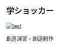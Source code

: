 ## 学ショッカー

[![test](https://github.com/souzouenshu04/gakushocker/actions/workflows/test.yaml/badge.svg)](https://github.com/souzouenshu04/gakushocker/actions/workflows/test.yaml)

創造演習・創造制作
